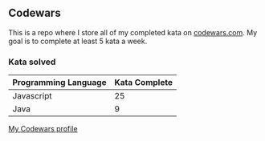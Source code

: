 ## Codewars

This is a repo where I store all of my completed kata on [codewars.com](https://www.codewars.com). My goal is to complete at least 5 kata a week.

### Kata solved



| Programming Language   | Kata Complete  |
|:-------|:-------------|
| Javascript   | 25      |
| Java   | 9  |

[My Codewars profile](https://www.codewars.com/users/torystosse)

